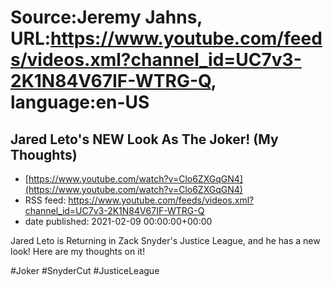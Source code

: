 # Source:Jeremy Jahns, URL:https://www.youtube.com/feeds/videos.xml?channel_id=UC7v3-2K1N84V67IF-WTRG-Q, language:en-US

## Jared Leto's NEW Look As The Joker! (My Thoughts)
 - [https://www.youtube.com/watch?v=Clo6ZXGqGN4](https://www.youtube.com/watch?v=Clo6ZXGqGN4)
 - RSS feed: https://www.youtube.com/feeds/videos.xml?channel_id=UC7v3-2K1N84V67IF-WTRG-Q
 - date published: 2021-02-09 00:00:00+00:00

Jared Leto is Returning in Zack Snyder's Justice League, and he has a new look! Here are my thoughts on it!

#Joker #SnyderCut #JusticeLeague

